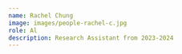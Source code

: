 ```yaml
---
name: Rachel Chung
image: images/people-rachel-c.jpg
role: Al
description: Research Assistant from 2023-2024
---
```

